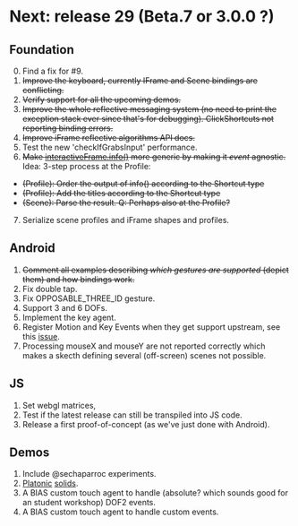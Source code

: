 # Next: release 29 (Beta.7 or 3.0.0 ?)

## Foundation

0. Find a fix for #9.
1. ~~Improve the keyboard, currently IFrame and Scene bindings are conflicting.~~
2. ~~Verify support for all the upcoming demos.~~
3. ~~Improve the whole reflective messaging system (no need to print the exception stack ever since that's for debugging). ClickShortcuts not reporting binding errors.~~
4. ~~Improve iFrame reflective algorithms API docs.~~
5. Test the new 'checkIfGrabsInput' performance.
6. ~~Make [interactiveFrame.info()](https://github.com/remixlab/proscene/blob/master/src/remixlab/proscene/InteractiveFrame.java) more generic by making it _event_ agnostic.~~
Idea: 3-step process at the Profile:
* ~~(Profile): Order the output of info() according to the Shortcut type~~
* ~~(Profile): Add the titles according to the Shortcut type~~
* ~~(Scene): Parse the result. Q: Perhaps also at the Profile?~~
7. Serialize scene profiles and iFrame shapes and profiles.

## Android

1. ~~Comment all examples describing *which gestures are supported* (depict them) and how bindings work.~~
2. Fix double tap.
3. Fix OPPOSABLE_THREE_ID gesture.
4. Support 3 and 6 DOFs.
5. Implement the key agent.
6. Register Motion and Key Events when they get support upstream, see this [issue](https://github.com/processing/processing-android/issues/246).
7. Processing mouseX and mouseY are not reported correctly which makes a skecth defining several (off-screen) scenes not possible.

## JS

1. Set webgl matrices,
2. Test if the latest release can still be transpiled into JS code.
2. Release a first proof-of-concept (as we've just done with Android).

## Demos

1. Include @sechaparroc experiments.
2. [Platonic](http://blog.jpcarrascal.com/2016/04/platonic-solids-in-processing/) [solids](https://github.com/jpcarrascal/ProcessingPlatonicSolids).
3. A BIAS custom touch agent to handle (absolute? which sounds good for an student workshop) DOF2 events.
4. A BIAS custom touch agent to handle custom events.
